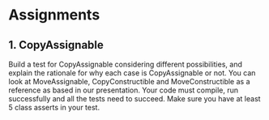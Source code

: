# Assignments

## 1. CopyAssignable

Build a test for CopyAssignable considering different possibilities, and explain
the rationale for why each case is CopyAssignable or not. You can look at MoveAssignable,
CopyConstructible and MoveConstructible as a reference as based in our presentation.
Your code must compile, run successfully and all the tests need to succeed. Make sure you
have at least 5 class asserts in your test.

